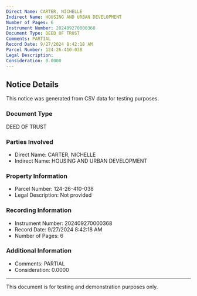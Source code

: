 ```yaml
---
Direct Name: CARTER, NICHELLE
Indirect Name: HOUSING AND URBAN DEVELOPMENT
Number of Pages: 6
Instrument Number: 202409270000368
Document Type: DEED OF TRUST
Comments: PARTIAL
Record Date: 9/27/2024 8:42:18 AM
Parcel Number: 124-26-410-038
Legal Description: 
Consideration: 0.0000
---
```


## Notice Details

This notice was generated from CSV data for testing purposes.

### Document Type
DEED OF TRUST

### Parties Involved
- Direct Name: CARTER, NICHELLE
- Indirect Name: HOUSING AND URBAN DEVELOPMENT

### Property Information
- Parcel Number: 124-26-410-038
- Legal Description: Not provided

### Recording Information
- Instrument Number: 202409270000368
- Record Date: 9/27/2024 8:42:18 AM
- Number of Pages: 6

### Additional Information
- Comments: PARTIAL
- Consideration: 0.0000

---

This document is for testing and demonstration purposes only.
